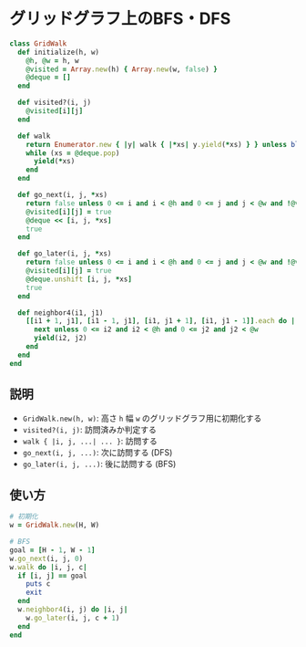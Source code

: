 # グリッドグラフ上のBFS・DFS

```ruby
class GridWalk
  def initialize(h, w)
    @h, @w = h, w
    @visited = Array.new(h) { Array.new(w, false) }
    @deque = []
  end

  def visited?(i, j)
    @visited[i][j]
  end

  def walk
    return Enumerator.new { |y| walk { |*xs| y.yield(*xs) } } unless block_given?
    while (xs = @deque.pop)
      yield(*xs)
    end
  end

  def go_next(i, j, *xs)
    return false unless 0 <= i and i < @h and 0 <= j and j < @w and !@visited[i][j]
    @visited[i][j] = true
    @deque << [i, j, *xs]
    true
  end

  def go_later(i, j, *xs)
    return false unless 0 <= i and i < @h and 0 <= j and j < @w and !@visited[i][j]
    @visited[i][j] = true
    @deque.unshift [i, j, *xs]
    true
  end

  def neighbor4(i1, j1)
    [[i1 + 1, j1], [i1 - 1, j1], [i1, j1 + 1], [i1, j1 - 1]].each do |(i2, j2)|
      next unless 0 <= i2 and i2 < @h and 0 <= j2 and j2 < @w
      yield(i2, j2)
    end
  end
end
```

## 説明

- `GridWalk.new(h, w)`: 高さ `h` 幅 `w` のグリッドグラフ用に初期化する
- `visited?(i, j)`: 訪問済みか判定する
- `walk { |i, j, ...| ... }`: 訪問する
- `go_next(i, j, ...)`: 次に訪問する (DFS)
- `go_later(i, j, ...)`: 後に訪問する (BFS)


## 使い方

```ruby
# 初期化
w = GridWalk.new(H, W)

# BFS
goal = [H - 1, W - 1]
w.go_next(i, j, 0)
w.walk do |i, j, c|
  if [i, j] == goal
    puts c
    exit
  end
  w.neighbor4(i, j) do |i, j|
    w.go_later(i, j, c + 1)
  end
end
```
